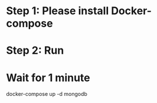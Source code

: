 # Step 1: Please install Docker-compose

# Step 2: Run
<!-- docker-compose up -->

# Wait for 1 minute
<!-- access on your browser http:127.0.0.1:3000/index  -->

docker-compose up -d mongodb